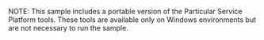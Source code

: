 NOTE: This sample includes a portable version of the Particular Service Platform tools. These tools are available only on Windows environments but are not necessary to run the sample.